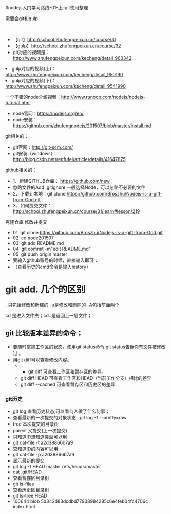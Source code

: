 #nodejs入门学习路线-01-上-git使用整理

<p>需要会git和gulp</p>
<!--more-->

<p>&nbsp;</p>
<ul>
<li>【git】<a href="http://school.zhufengpeixun.cn/course/31">http://school.zhufengpeixun.cn/course/31</a>&nbsp; </li>
<li>【gulp】<a href="http://school.zhufengpeixun.cn/course/32">http://school.zhufengpeixun.cn/course/32</a></li>
<li>git对应的视频是：<a title="http://www.zhufengpeixun.com/kecheng/detail_963342" href="http://www.zhufengpeixun.com/kecheng/detail_963342">http://www.zhufengpeixun.com/kecheng/detail_963342</a></li></ul>
<li>gulp对应的视频(上)：<a title="http://www.zhufengpeixun.com/kecheng/detail_950190" href="http://www.zhufengpeixun.com/kecheng/detail_950190">http://www.zhufengpeixun.com/kecheng/detail_950190</a></li></ul>
<li>gulp对应的视频(下)：<a title="http://www.zhufengpeixun.com/kecheng/detail_954199" href="http://www.zhufengpeixun.com/kecheng/detail_954199">http://www.zhufengpeixun.com/kecheng/detail_9541990</a></li></ul>

<p>一个不错的node介绍视频：<a title="http://www.runoob.com/nodejs/nodejs-tutorial.html" href="http://www.runoob.com/nodejs/nodejs-tutorial.html">http://www.runoob.com/nodejs/nodejs-tutorial.html</a></p>
<ul>
<li>node官网：<a title="https://nodejs.org/en/" href="https://nodejs.org/en/">https://nodejs.org/en/</a></li>
<li>node安装：<a title="https://github.com/zhufengnodejs/201507/blob/master/install.md" href="https://github.com/zhufengnodejs/201507/blob/master/install.md">https://github.com/zhufengnodejs/201507/blob/master/install.md</a></li></ul>
<p>git相关的：</p>
<ul>
<li>git官网：<a title="http://git-scm.com/" href="http://git-scm.com/">http://git-scm.com/</a></li>
<li>git安装（windows）：<a title="http://blog.csdn.net/renfufei/article/details/41647875" href="http://blog.csdn.net/renfufei/article/details/41647875">http://blog.csdn.net/renfufei/article/details/41647875</a></li></ul>
<p>github相关的：</p>
<ul>
<li>1、新建GITHUB仓库： <a href="https://github.com/new">https://github.com/new</a>；</li>
<li>忽略文件的Add .gitignore 一般选择Node，可以忽略不必要的文件 </li>
<li>2、下载到本地：git clone <a title="https://github.com/Broszhu/Nodejs-is-a-gift-from-God.git" href="https://github.com/Broszhu/Nodejs-is-a-gift-from-God.git">https://github.com/Broszhu/Nodejs-is-a-gift-from-God.git</a></li>
<li>3、如何提交文件：<a title="http://school.zhufengpeixun.cn/course/31/learn#lesson/219" href="http://school.zhufengpeixun.cn/course/31/learn#lesson/219">http://school.zhufengpeixun.cn/course/31/learn#lesson/219</a></li></ul>
<p>克隆仓库 修改并提交</p>
<ul>
<li>01&nbsp; git clone <a title="https://github.com/Broszhu/Nodejs-is-a-gift-from-God.git" href="https://github.com/Broszhu/Nodejs-is-a-gift-from-God.git">https://github.com/Broszhu/Nodejs-is-a-gift-from-God.git</a></li>
<li>02&nbsp; cd node201507</li>
<li>03&nbsp; git add README.md</li>
<li>04&nbsp; git commit -m"edit README.md"</li>
<li>05&nbsp; git push origin master</li>
<li>要输入github账号的时候，直接输入即可；</li>
<li>（查看历史的cmd命令是输入history）</li></ul>

# git add. 几个的区别

. 只包括修改和新建的   -u是修改和删除的   -A包括前面两个

cd 是进入文件夹；cd..是返回上一层文件；
## git 比较版本差异的命令；

- 要随时掌握工作区的状态，使用git status命令;git status告诉你有文件被修改过 。
- 用git diff可以查看修改内容。
  - - git diff 可查看工作区和暂存区的差异。 
  - git diff HEAD 可查看工作区和HEAD（当前工作分支）相比的差异 
  - git diff --cached 可查看暂存区和历史区的差异.
### git历史
- git log 查看历史状态,可以看何人做了什么何事；
 - 查看最新的一次提交的对象状态 : git log -1 --pretty=raw
 - tree 本次提交的目录树
 - parent 父提交(上一次提交)
- 只知道ID想知道类型可以用
 - git cat-file -t a2d38866b7a9
- 查知道ID的内容可以用
 - git cat-file -p a2d38866b7a9
- 显示最新的提交
 - git log -1 HEAD master refs/heads/master
 - cat .git/HEAD
- 查看暂存区目录树
 - git ls-files
- 查看历史区目录树
 - git ls-tree HEAD
 - 100644 blob 5d342d83dcdbd77938984285c6e4feb04fc4706c    index.html
